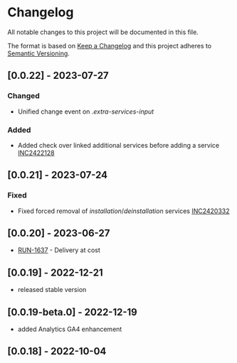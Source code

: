 # Changelog

All notable changes to this project will be documented in this file.

The format is based on [Keep a Changelog](http://keepachangelog.com/en/1.0.0/)
and this project adheres to [Semantic Versioning](http://semver.org/spec/v2.0.0.html).

## [0.0.22] - 2023-07-27

### Changed

- Unified change event on _.extra-services-input_

### Added

- Added check over linked additional services before adding a service [INC2422128](https://whirlpool.service-now.com/nav_to.do?uri=incident.do%3Fsys_id=cc577a81879871503ea7fdd5dabb3521%26sysparm_stack=incident_list.do%3Fsysparm_query=active=true)

## [0.0.21] - 2023-07-24

### Fixed

- Fixed forced removal of _installation_/_deinstallation_ services [INC2420332](https://whirlpool.service-now.com/nav_to.do?uri=incident.do%3Fsys_id=6bbf50ac8714b510f9edec6e0ebb3590%26sysparm_stack=incident_list.do%3Fsysparm_query=active=true)

## [0.0.20] - 2023-06-27

- [RUN-1637](https://whirlpoolgtm.atlassian.net/browse/RUN-1637) - Delivery at cost

## [0.0.19] - 2022-12-21

- released stable version

## [0.0.19-beta.0] - 2022-12-19

- added Analytics GA4 enhancement

## [0.0.18] - 2022-10-04
